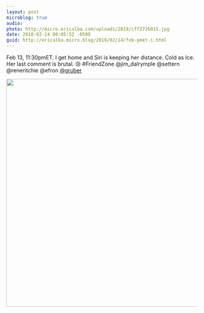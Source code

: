 ```yaml
---
layout: post
microblog: true
audio: 
photo: http://micro.ericalba.com/uploads/2018/cff2726015.jpg
date: 2018-02-14 00:05:52 -0500
guid: http://ericalba.micro.blog/2018/02/14/feb-pmet-i.html
---
```

Feb 13, 11:30pmET. I get home and Siri is keeping her distance. Cold as Ice. Her last comment is brutal. 😢 #FriendZone @jim_dalrymple @settern @reneritchie @efron [@gruber](https://micro.blog/gruber)

<img src="http://micro.ericalba.com/uploads/2018/cff2726015.jpg" width="600" height="600" />
